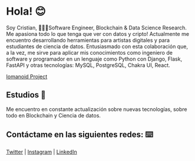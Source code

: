 # Hola! 😊
Soy Cristian,
👨🏻‍💻Software Engineer, Blockchain & Data Science Research. 
Me apasiona todo lo que tenga que ver con datos y cripto!
Actualmente me encuentro desarrollando herramientas para artistas digitales y para estudiantes de ciencia de datos. Entusiasmado con esta colaboración que, a la vez, me sirve para aplicar mis conocimientos como ingeniero de software y programador en un lenguaje como Python con Django, Flask, FastAPI y otras tecnologías: MySQL, PostgreSQL, Chakra UI, React.

[Iomanoid Project](https://github.com/armycrih/Iomanoid)

## Estudios 🚀

Me encuentro en constante actualización sobre nuevas tecnologías, sobre todo en Blockchain y Ciencia de datos.


## Contáctame en las siguientes redes: ⌨️

[Twitter](https://twitter.com/armycrih) | [Instagram](https://www.instagram.com/armycrih/) | [LinkedIn](
https://www.linkedin.com/in/armycrih/) 



